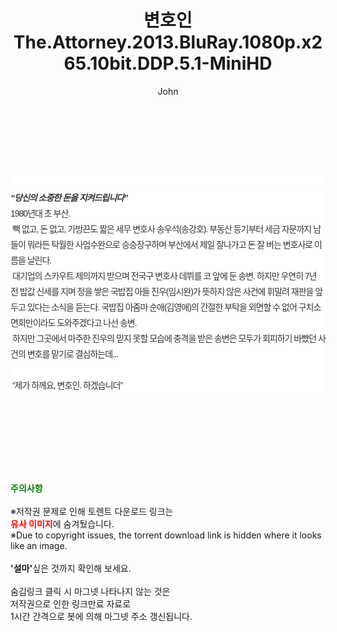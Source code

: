 ﻿---
layout: post
title:  "변호인 The.Attorney.2013.BluRay.1080p.x265.10bit.DDP.5.1-MiniHD"
author: John
categories: [ 영화 ]
tags: [  ]
image:  
description: "변호인 The.Attorney.2013.BluRay.1080p.x265.10bit.DDP.5.1-MiniHD torrent 정보 공유"
toc: true
toc_sticky: true
---

<br>
<div class="view-img">
<a class="view_image" href="https://torrentmobile59.com/bbs/view_image.php?fn=%2Fdata%2Ffile%2Fmovie%2F2345726642_cgvhNdP2_f156664a0164be26db54926bb51276b8eabec828.jpg" target="_blank"><img alt="" class="img-tag" content="https://torrentmobile59.com/data/file/movie/2345726642_cgvhNdP2_f156664a0164be26db54926bb51276b8eabec828.jpg" itemprop="image" src="https://torrentmobile59.com/data/file/movie/2345726642_cgvhNdP2_f156664a0164be26db54926bb51276b8eabec828.jpg"/></a></div><div class="view-content" itemprop="description">
<p><br/></p><div class="title_area" style="margin:0px 0px 9px;padding:0px;list-style:none;font-size:12px;font-family:'나눔고딕', NanumGothic, '돋움', Dotum, Helvetica, 'AppleSDGothicNeo-Medium', AppleGothic, sans-serif;height:30px;float:none;background-color:rgb(255,255,255);"><h4 class="h_story" style="margin:5px 10px 0px 0px;padding:0px;list-style:none;font-size:12px;font-family:'돋움', sans-serif;height:18px;width:49px;background:url(&quot;https://ssl.pstatic.net/static/movie/2020/10/h_tx_sp5.png&quot;) no-repeat 0px -17px;float:left;"><strong class="blind" style="margin:0px;padding:0px;list-style:none;font-size:0px;font-family:inherit;color:inherit;width:1px;height:1px;line-height:0;">줄거리</strong></h4></div><h5 class="h_tx_story" style="margin:-7px 0px 1px;padding:0px;list-style:none;font-size:14px;font-family:'나눔고딕', NanumGothic, Helvetica, sans-serif;color:rgb(51,51,51);background-image:url(&quot;https://ssl.pstatic.net/static/movie/2014/01/blank.gif&quot;);letter-spacing:-1px;line-height:25px;background-color:rgb(255,255,255);">“당신의 소중한 돈을 지켜드립니다”</h5><p class="con_tx" style="margin-top:-1px;margin-bottom:-6px;list-style:none;font-size:14px;font-family:'나눔고딕', NanumGothic, '돋움', Dotum, Helvetica, 'AppleSDGothicNeo-Medium', AppleGothic, sans-serif;color:rgb(51,51,51);background-image:url(&quot;https://ssl.pstatic.net/static/movie/2014/01/blank.gif&quot;);letter-spacing:-1px;line-height:25px;background-color:rgb(255,255,255);">1980년대 초 부산.<br style="list-style:none;font-size:12px;font-family:'돋움', sans-serif;color:rgb(0,0,0);"/> 빽 없고, 돈 없고, 가방끈도 짧은 세무 변호사 송우석(송강호). 부동산 등기부터 세금 자문까지 남들이 뭐라든 탁월한 사업수완으로 승승장구하며 부산에서 제일 잘나가고 돈 잘 버는 변호사로 이름을 날린다.<br style="list-style:none;font-size:12px;font-family:'돋움', sans-serif;color:rgb(0,0,0);"/> 대기업의 스카우트 제의까지 받으며 전국구 변호사 데뷔를 코 앞에 둔 송변. 하지만 우연히 7년 전 밥값 신세를 지며 정을 쌓은 국밥집 아들 진우(임시완)가 뜻하지 않은 사건에 휘말려 재판을 앞두고 있다는 소식을 듣는다. 국밥집 아줌마 순애(김영애)의 간절한 부탁을 외면할 수 없어 구치소 면회만이라도 도와주겠다고 나선 송변.<br style="list-style:none;font-size:12px;font-family:'돋움', sans-serif;color:rgb(0,0,0);"/> 하지만 그곳에서 마주한 진우의 믿지 못할 모습에 충격을 받은 송변은 모두가 회피하기 바빴던 사건의 변호를 맡기로 결심하는데...<br style="list-style:none;font-size:12px;font-family:'돋움', sans-serif;color:rgb(0,0,0);"/> <br style="list-style:none;font-size:12px;font-family:'돋움', sans-serif;color:rgb(0,0,0);"/> “제가 하께요, 변호인. 하겠습니더”</p> </div>
    
<br><br><br><br><br><br><br>
<p data-ke-size="size16"><b><span style="color: green;">주의사항</span></b><br /><br />※저작권 문제로 인해 토렌트 다운로드 링크는<br /><b><span style="color: red;">유사 이미지</span></b>에 숨겨뒀습니다.<br />※Due to copyright issues, the torrent download link is hidden where it looks like an image.<br /><br /><b>'설마'</b>싶은 것까지 확인해 보세요.<br /><br />숨김링크 클릭 시 마그넷 나타나지 않는 것은<br />저작권으로 인한 링크만료 자료로<br />1시간 간격으로 봇에 의해 마그넷 주소 갱신됩니다.</p>
